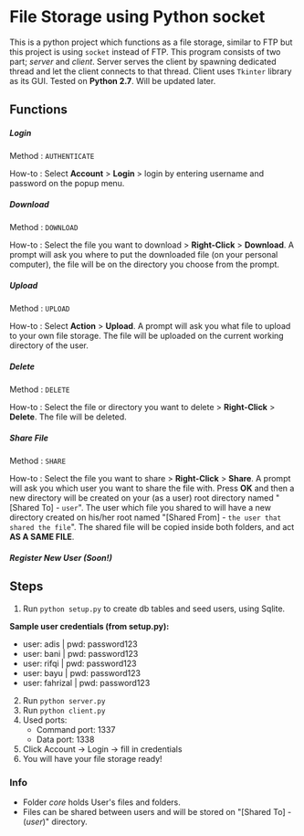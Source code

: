 # File Storage using Python socket
This is a python project which functions as a file storage, similar to FTP but this project is using ```socket``` instead of FTP. This program consists of two part; _server_ and _client_. Server serves the client by spawning dedicated thread and let the client connects to that thread. Client uses ```Tkinter``` library as its GUI. Tested on **Python 2.7**. Will be updated later.

## Functions

##### Login

Method      : ```AUTHENTICATE```

How-to      : Select **Account** > **Login** > login by entering username and password on the popup menu.

##### Download

Method      : ```DOWNLOAD```

How-to      : Select the file you want to download > **Right-Click** > **Download**. A prompt will ask you where to put the downloaded file (on your personal computer), the file will be on the directory you choose from the prompt.

##### Upload

Method      : ```UPLOAD```

How-to      : Select **Action** > **Upload**. A prompt will ask you what file to upload to your own file storage. The file will be uploaded on the current working directory of the user.

##### Delete

Method      : ```DELETE```

How-to      : Select the file or directory you want to delete > **Right-Click** > **Delete**. The file will be deleted.

##### Share File

Method      : ```SHARE```

How-to      : Select the file you want to share > **Right-Click** > **Share**. A prompt will ask you which user you want to share the file with. Press **OK** and then a new directory will be created on your (as a user) root directory named "[Shared To] - ```user```". The user which file you shared to will have a new directory created on his/her root named "[Shared From] - ```the user that shared the file```". The shared file will be copied inside both folders, and act **AS A SAME FILE**.

##### Register New User (Soon!)

## Steps
1. Run `python setup.py` to create db tables and seed users, using Sqlite.

**Sample user credentials (from setup.py):**
- user: adis | pwd: password123
- user: bani | pwd: password123
- user: rifqi | pwd: password123
- user: bayu | pwd: password123
- user: fahrizal | pwd: password123

2. Run ```python server.py``` 
3. Run ```python client.py``` 
4. Used ports:
    - Command port: 1337
    - Data port: 1338
5. Click Account -> Login -> fill in credentials
6. You will have your file storage ready!


### Info
- Folder _core_ holds User's files and folders.
- Files can be shared between users and will be stored on "[Shared To] - (_user_)" directory.
